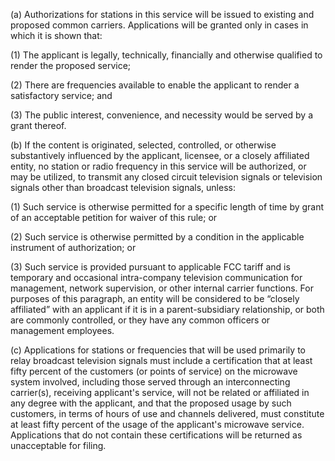 (a) Authorizations for stations in this service will be issued to existing and proposed common carriers. Applications will be granted only in cases in which it is shown that:

(1) The applicant is legally, technically, financially and otherwise qualified to render the proposed service;

(2) There are frequencies available to enable the applicant to render a satisfactory service; and

(3) The public interest, convenience, and necessity would be served by a grant thereof.

(b) If the content is originated, selected, controlled, or otherwise substantively influenced by the applicant, licensee, or a closely affiliated entity, no station or radio frequency in this service will be authorized, or may be utilized, to transmit any closed circuit television signals or television signals other than broadcast television signals, unless:

(1) Such service is otherwise permitted for a specific length of time by grant of an acceptable petition for waiver of this rule; or

(2) Such service is otherwise permitted by a condition in the applicable instrument of authorization; or

(3) Such service is provided pursuant to applicable FCC tariff and is temporary and occasional intra-company television communication for management, network supervision, or other internal carrier functions. For purposes of this paragraph, an entity will be considered to be “closely affiliated” with an applicant if it is in a parent-subsidiary relationship, or both are commonly controlled, or they have any common officers or management employees.

(c) Applications for stations or frequencies that will be used primarily to relay broadcast television signals must include a certification that at least fifty percent of the customers (or points of service) on the microwave system involved, including those served through an interconnecting carrier(s), receiving applicant's service, will not be related or affiliated in any degree with the applicant, and that the proposed usage by such customers, in terms of hours of use and channels delivered, must constitute at least fifty percent of the usage of the applicant's microwave service. Applications that do not contain these certifications will be returned as unacceptable for filing.


